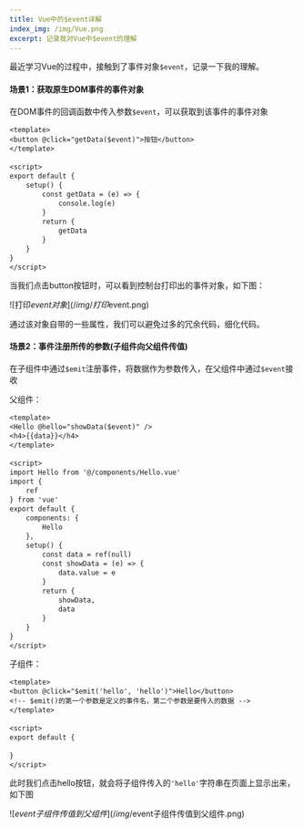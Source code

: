 ```yaml
---
title: Vue中的$event详解 
index_img: /img/Vue.png
excerpt: 记录我对Vue中$event的理解
---
```


最近学习Vue的过程中，接触到了事件对象`$event`，记录一下我的理解。

#### 场景1：获取原生DOM事件的事件对象

在DOM事件的回调函数中传入参数`$event`，可以获取到该事件的事件对象

```vue
<template>
<button @click="getData($event)">按钮</button>
</template>

<script>
export default {
    setup() {
        const getData = (e) => {
            console.log(e)
        }
        return {
            getData
        }
    }
}
</script>
```

当我们点击button按钮时，可以看到控制台打印出的事件对象，如下图：

![打印$event对象](/img/打印$event.png)

通过该对象自带的一些属性，我们可以避免过多的冗余代码，细化代码。

#### 场景2：事件注册所传的参数(子组件向父组件传值)

在子组件中通过`$emit`注册事件，将数据作为参数传入，在父组件中通过`$event`接收

父组件：

```vue
<template>
<Hello @hello="showData($event)" />
<h4>{{data}}</h4>
</template>

<script>
import Hello from '@/components/Hello.vue'
import {
    ref
} from 'vue'
export default {
    components: {
        Hello
    },
    setup() {
        const data = ref(null)
        const showData = (e) => {
            data.value = e
        }
        return {
            showData,
            data
        }
    }
}
</script>
```

子组件：

```vue
<template>
<button @click="$emit('hello', 'hello')">Hello</button>
<!-- $emit()的第一个参数是定义的事件名，第二个参数是要传入的数据 -->
</template>

<script>
export default {

}
</script>
```

此时我们点击hello按钮，就会将子组件传入的`'hello'`字符串在页面上显示出来，如下图

![$event子组件传值到父组件](/img/$event子组件传值到父组件.png)